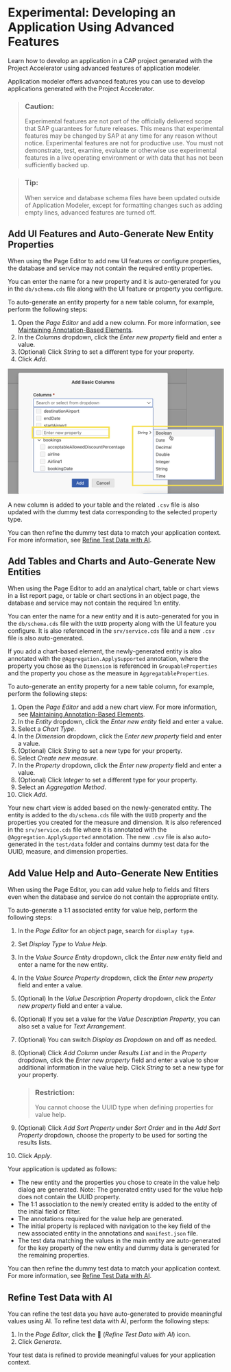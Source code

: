<!-- loio418d583162794b3ab0e18ff72df75b92 -->

<link rel="stylesheet" type="text/css" href="css/sap-icons.css"/>

# Experimental: Developing an Application Using Advanced Features

Learn how to develop an application in a CAP project generated with the Project Accelerator using advanced features of application modeler.

Application modeler offers advanced features you can use to develop applications generated with the Project Accelerator.

> ### Caution:  
> Experimental features are not part of the officially delivered scope that SAP guarantees for future releases. This means that experimental features may be changed by SAP at any time for any reason without notice. Experimental features are not for productive use. You must not demonstrate, test, examine, evaluate or otherwise use experimental features in a live operating environment or with data that has not been sufficiently backed up.

> ### Tip:  
> When service and database schema files have been updated outside of Application Modeler, except for formatting changes such as adding empty lines, advanced features are turned off.



<a name="loio418d583162794b3ab0e18ff72df75b92__section_c3q_vw3_42c"/>

## Add UI Features and Auto-Generate New Entity Properties

When using the Page Editor to add new UI features or configure properties, the database and service may not contain the required entity properties.

You can enter the name for a new property and it is auto-generated for you in the `db/schema.cds` file along with the UI feature or property you configure.

To auto-generate an entity property for a new table column, for example, perform the following steps:

1.  Open the *Page Editor* and add a new column. For more information, see [Maintaining Annotation-Based Elements](Developing-an-Application/maintaining-annotation-based-elements-a524d8a.md).
2.  In the *Columns* dropdown, click the *Enter new property* field and enter a value.
3.  \(Optional\) Click *String* to set a different type for your property.
4.  Click *Add*.

![](images/Add_Basic_Columns_-_Advanced_Features_f782c35.png)

A new column is added to your table and the related `.csv` file is also updated with the dummy test data corresponding to the selected property type.

You can then refine the dummy test data to match your application context. For more information, see [Refine Test Data with AI](experimental-developing-an-application-using-advanced-features-418d583.md#loio418d583162794b3ab0e18ff72df75b92__refine_test_data_with_ai).



<a name="loio418d583162794b3ab0e18ff72df75b92__section_ocj_xw3_42c"/>

## Add Tables and Charts and Auto-Generate New Entities

When using the Page Editor to add an analytical chart, table or chart views in a list report page, or table or chart sections in an object page, the database and service may not contain the required 1:n entity.

You can enter the name for a new entity and it is auto-generated for you in the `db/schema.cds` file with the `UUID` property along with the UI feature you configure. It is also referenced in the `srv/service.cds` file and a new `.csv` file is also auto-generated.

If you add a chart-based element, the newly-generated entity is also annotated with the `@Aggregation.ApplySupported` annotation, where the property you chose as the `Dimension` is referenced in `GroupableProperties` and the property you chose as the measure in `AggregatableProperties`.

To auto-generate an entity property for a new table column, for example, perform the following steps:

1.  Open the *Page Editor* and add a new chart view. For more information, see [Maintaining Annotation-Based Elements](Developing-an-Application/maintaining-annotation-based-elements-a524d8a.md).
2.  In the *Entity* dropdown, click the *Enter new entity* field and enter a value.
3.  Select a *Chart Type*.
4.  In the *Dimension* dropdown, click the *Enter new property* field and enter a value.
5.  \(Optional\) Click *String* to set a new type for your property.
6.  Select *Create new measure*.
7.  In the *Property* dropdown, click the *Enter new property* field and enter a value.
8.  \(Optional\) Click *Integer* to set a different type for your property.
9.  Select an *Aggregation Method*.
10. Click *Add*.

Your new chart view is added based on the newly-generated entity. The entity is added to the `db/schema.cds` file with the `UUID` property and the properties you created for the measure and dimension. It is also referenced in the `srv/service.cds` file where it is annotated with the `@Aggregation.ApplySupported` annotation. The new `.csv` file is also auto-generated in the `test/data` folder and contains dummy test data for the UUID, measure, and dimension properties.



<a name="loio418d583162794b3ab0e18ff72df75b92__section_usj_yw3_42c"/>

## Add Value Help and Auto-Generate New Entities

When using the Page Editor, you can add value help to fields and filters even when the database and service do not contain the appropriate entity.

To auto-generate a 1:1 associated entity for value help, perform the following steps:

1.  In the *Page Editor* for an object page, search for `display type`.
2.  Set *Display Type* to *Value Help*.
3.  In the *Value Source Entity* dropdown, click the *Enter new entity* field and enter a name for the new entity.
4.  In the *Value Source Property* dropdown, click the *Enter new property* field and enter a value.
5.  \(Optional\) In the *Value Description Property* dropdown, click the *Enter new property* field and enter a value.
6.  \(Optional\) If you set a value for the *Value Description Property*, you can also set a value for *Text Arrangement*.
7.  \(Optional\) You can switch *Display as Dropdown* on and off as needed.
8.  \(Optional\) Click *Add Column* under *Results List* and in the *Property* dropdown, click the *Enter new property* field and enter a value to show additional information in the value help. Click *String* to set a new type for your property.

    > ### Restriction:  
    > You cannot choose the UUID type when defining properties for value help.

9.  \(Optional\) Click *Add Sort Property* under *Sort Order* and in the *Add Sort Property* dropdown, choose the property to be used for sorting the results lists.
10. Click *Apply*.

Your application is updated as follows:

-   The new entity and the properties you chose to create in the value help dialog are generated. Note: The generated entity used for the value help does not contain the UUID property.
-   The 1:1 association to the newly created entity is added to the entity of the initial field or filter.
-   The annotations required for the value help are generated.
-   The initial property is replaced with navigation to the key field of the new associated entity in the annotations and `manifest.json` file.
-   The test data matching the values in the main entity are auto-generated for the key property of the new entity and dummy data is generated for the remaining properties.

You can then refine the dummy test data to match your application context. For more information, see [Refine Test Data with AI](experimental-developing-an-application-using-advanced-features-418d583.md#loio418d583162794b3ab0e18ff72df75b92__refine_test_data_with_ai).



<a name="loio418d583162794b3ab0e18ff72df75b92__refine_test_data_with_ai"/>

## Refine Test Data with AI

You can refine the test data you have auto-generated to provide meaningful values using AI. To refine test data with AI, perform the following steps:

1.  In the *Page Editor*, click the <span class="SAP-icons-TNT-V3"></span> \(*Refine Test Data with AI*\) icon.
2.  Click *Generate*.

Your test data is refined to provide meaningful values for your application context.

